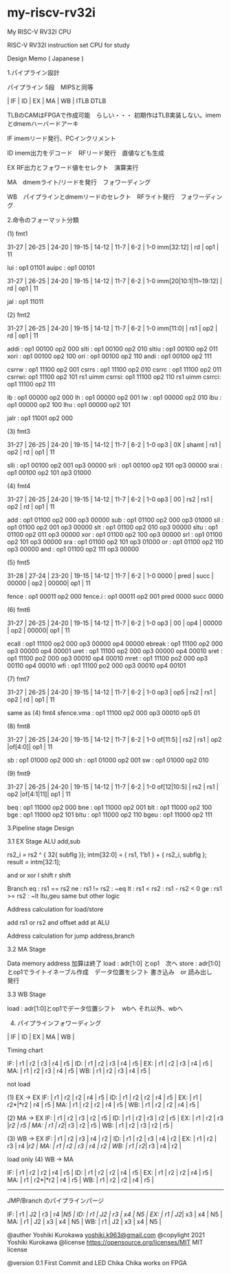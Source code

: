 # my-riscv-rv32i

My RISC-V RV32I CPU

RISC-V RV32I instruction set CPU for study

Design Memo ( Japanese )

1.パイプライン設計

パイプライン 5段　MIPSと同等

| IF | ID | EX | MA | WB |
      ITLB      DTLB

TLBのCAMはFPGAで作成可能　らしい・・・
初期作はTLB実装しない。imemとdmemハーバードアーキ

IF imemリード発行、PCインクリメント

ID imem出力をデコード　RFリード発行　直値なども生成

EX RF出力とフォワード値をセレクト　演算実行

MA　dmemライト/リードを発行　フォワーディング

WB　パイプラインとdmemリードのセレクト　RFライト発行　フォワーディング


2.命令のフォーマット分類

(1) fmt1

31-27 | 26-25 | 24-20 | 19-15 | 14-12 | 11-7 | 6-2 | 1-0
imm[32:12]                            | rd   | op1 | 11

lui   : op1 01101
auipc : op1 00101


31-27 | 26-25 | 24-20 | 19-15 | 14-12 | 11-7 | 6-2 | 1-0
imm[20|10:1|11~19:12]                 | rd   | op1 | 11

jal  : op1 11011


(2) fmt2

31-27 | 26-25 | 24-20 | 19-15 | 14-12 | 11-7 | 6-2 | 1-0
imm[11:0]             | rs1   | op2   | rd   | op1 | 11

addi  : op1 00100  op2 000
slti  : op1 00100  op2 010 
sltiu : op1 00100  op2 011 
xori  : op1 00100  op2 100 
ori   : op1 00100  op2 110 
andi  : op1 00100  op2 111 

csrrw : op1 11100  op2 001 
csrrs : op1 11100  op2 010 
csrrc : op1 11100  op2 011 
csrrwi: op1 11100  op2 101  rs1 uimm
csrrsi: op1 11100  op2 110  rs1 uimm
csrrci: op1 11100  op2 111 

lb    : op1 00000  op2 000 
lh    : op1 00000  op2 001 
lw    : op1 00000  op2 010 
lbu   : op1 00000  op2 100 
lhu   : op1 00000  op2 101 

jalr  : op1 11001  op2 000 


(3) fmt3

31-27 | 26-25 | 24-20 | 19-15 | 14-12 | 11-7 | 6-2 | 1-0
op3   | 0X    | shamt | rs1   | op2   | rd   | op1 | 11

slli : op1 00100  op2 001  op3 00000
srli : op1 00100  op2 101  op3 00000
srai : op1 00100  op2 101  op3 01000

(4) fmt4

31-27 | 26-25 | 24-20 | 19-15 | 14-12 | 11-7 | 6-2 | 1-0
op3   | 00    | rs2   | rs1   | op2   | rd   | op1 | 11


add  : op1 01100  op2 000  op3 00000
sub  : op1 01100  op2 000  op3 01000
sll  : op1 01100  op2 001  op3 00000
slt  : op1 01100  op2 010  op3 00000
sltu : op1 01100  op2 011  op3 00000
xor  : op1 01100  op2 100  op3 00000
srl  : op1 01100  op2 101  op3 00000
sra  : op1 01100  op2 101  op3 01000
or   : op1 01100  op2 110  op3 00000
and  : op1 01100  op2 111  op3 00000

(5) fmt5

31-28 | 27-24 | 23-20 | 19-15 | 14-12 | 11-7 | 6-2 | 1-0
0000  | pred  | succ  | 00000 | op2   | 00000| op1 | 11

fence   : op1 00011  op2 000 
fence.i : op1 00011  op2 001  pred 0000  succ 0000

(6) fmt6

31-27 | 26-25 | 24-20 | 19-15 | 14-12 | 11-7 | 6-2 | 1-0
op3   | 00    | op4   | 00000 | op2   | 00000| op1 | 11

ecall  : op1 11100  op2 000  op3 00000  op4 00000
ebreak : op1 11100  op2 000  op3 00000  op4 00001
uret   : op1 11100  op2 000  op3 00000  op4 00010
sret   : op1 11100  po2 000  op3 00010  op4 00010
mret   : op1 11100  po2 000  op3 00110  op4 00010
wfi    : op1 11100  po2 000  op3 00010  op4 00101

(7) fmt7

31-27 | 26-25 | 24-20 | 19-15 | 14-12 | 11-7 | 6-2 | 1-0
op3   | op5   | rs2   | rs1   | op2   | rd   | op1 | 11

same as (4) fmt4
sfence.vma : op1 11100  op2 000  op3 00010  op5 01

(8) fmt8

31-27 | 26-25 | 24-20 | 19-15 | 14-12 | 11-7  | 6-2 | 1-0
of[11:5]      | rs2   | rs1   | op2   |of[4:0]| op1 | 11

sb  : op1 01000  op2 000 
sh  : op1 01000  op2 001 
sw  : op1 01000  op2 010 

(9) fmt9

31-27 | 26-25 | 24-20 | 19-15 | 14-12 | 11-7     | 6-2 | 1-0
of[12|10:5]   | rs2   | rs1   | op2   |of[4:1|11]| op1 | 11

beq  : op1 11000  op2 000 
bne  : op1 11000  op2 001 
blt  : op1 11000  op2 100 
bge  : op1 11000  op2 101 
bltu : op1 11000  op2 110 
bgeu : op1 11000  op2 111 


3.Pipeline stage Design

3.1 EX Stage
ALU
add,sub

rs2_i = rs2 ^ { 32{ subflg }};
intm[32:0] = { rs1, 1'b1 } + { rs2_i, subflg };
result = intm[32:1];

and
or
xor
l shift
r shift

Branch
eq : rs1 == rs2
ne : rs1 != rs2 : ~eq
lt : rs1 <  rs2 : rs1 - rs2 < 0
ge : rs1 >= rs2 : ~lt
ltu,geu same but other logic

Address calculation for load/store

add rs1 or rs2 and offset
add at ALU

Address calculation for jump address,branch



3.2 MA Stage

Data memory
address 加算は終了
load :  adr[1:0] とop1　次へ
store : adr[1:0] とop1でライトイネーブル作成　データ位置をシフト 
書き込み　or 読み出し　発行


3.3 WB Stage

load : adr[1:0]とop1でデータ位置シフト　wbへ
それ以外、wbへ


4. パイプラインフォワーディング

| IF | ID | EX | MA | WB |

Timing chart

IF: | r1 | r2 | r3 | r4 | r5 |
ID:      | r1 | r2 | r3 | r4 | r5 |
EX:           | r1 | r2 | r3 | r4 | r5 |
MA:                | r1 | r2 | r3 | r4 | r5 |
WB:                     | r1 | r2 | r3 | r4 | r5 |

not load

(1) EX -> EX
IF: | r1 | r2 | r2 | r4 | r5 |
ID:      | r1 | r2 | r2 | r4 | r5 |
EX:           | r1 | r2*|*r2 | r4 | r5 |
MA:                | r1 | r2 | r2 | r4 | r5 |
WB:                     | r1 | r2 | r2 | r4 | r5 |

(2) MA -> EX
IF: | r1 | r2 | r3 | r2 | r5 |
ID:      | r1 | r2 | r3 | r2 | r5 |
EX:           | r1 | r2 | r3 |*r2 | r5 |
MA:                | r1 | r2*| r3 | r2 | r5 |
WB:                     | r1 | r2 | r3 | r2 | r5 |

(3) WB -> EX
IF: | r1 | r2 | r3 | r4 | r2 |
ID:      | r1 | r2 | r3 | r4 | r2 |
EX:           | r1 | r2 | r3 | r4 |*r2 |
MA:                | r1 | r2 | r3 | r4 | r2 |
WB:                     | r1 | r2*| r3 | r4 | r2 |

load only
(4) WB -> MA

IF: | r1 | r2 | r2 | r4 | r5 |
ID:      | r1 | r2 | r2 | r4 | r5 |
EX:           | r1 | r2 | r2 | r4 | r5 |
MA:                | r1 | r2*|*r2 | r4 | r5 |
WB:                     | r1 | r2 | r2 | r4 | r5 |


----

JMP/Branch のパイプラインパージ

IF: | r1 | J2 | r3 | r4 |*N5 |
ID:      | r1 | J2 | r3 | x4 | N5 |
EX:           | r1 | J2*| x3 | x4 | N5 |
MA:                | r1 | J2 | x3 | x4 | N5 |
WB:                     | r1 | J2 | x3 | x4 | N5 |






 @auther		Yoshiki Kurokawa <yoshiki.k963@gmail.com>
 @copylight	2021 Yoshiki Kurokawa
 @license		https://opensource.org/licenses/MIT     MIT license

 @version		0.1 First Commit and LED Chika Chika works on FPGA
